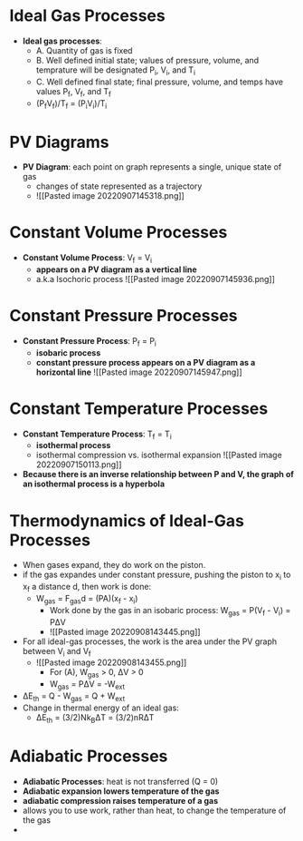 # Ideal Gas Processes
- **Ideal gas processes**:
	- A. Quantity of gas is fixed
	- B. Well defined initial state; values of pressure, volume, and temprature will be designated P<sub>i</sub>, V<sub>i</sub>, and T<sub>i</sub>
	- C. Well defined final state; final pressure, volume, and temps have values P<sub>f</sub>, V<sub>f</sub>, and T<sub>f</sub>
	- (P<sub>f</sub>V<sub>f</sub>)/T<sub>f</sub> = (P<sub>i</sub>V<sub>i</sub>)/T<sub>i</sub>

# PV Diagrams
- **PV Diagram**: each point on graph represents a single, unique state of gas
	- changes of state represented as a trajectory
	- ![[Pasted image 20220907145318.png]]

# Constant Volume Processes
- **Constant Volume Process**: V<sub>f</sub> = V<sub>i</sub>
	- **appears on a PV diagram as a vertical line**
	- a.k.a Isochoric process
![[Pasted image 20220907145936.png]]

# Constant Pressure Processes
- **Constant Pressure Process**: P<sub>f</sub> = P<sub>i</sub>
	- **isobaric process**
	- **constant pressure process appears on a PV diagram as a horizontal line**
![[Pasted image 20220907145947.png]]

# Constant Temperature Processes
- **Constant Temperature Process**: T<sub>f</sub> = T<sub>i</sub> 
	- **isothermal process**
	- isothermal compression vs. isothermal expansion
![[Pasted image 20220907150113.png]]
- **Because there is an inverse relationship between P and V, the graph of an isothermal process is a hyperbola**

# Thermodynamics of Ideal-Gas Processes
- When gases expand, they do work on the piston.
- if the gas expandes under constant pressure, pushing the piston to x<sub>i</sub> to x<sub>f</sub> a distance d, then work is done:
	- W<sub>gas</sub> = F<sub>gas</sub>d = (PA)(x<sub>f</sub> - x<sub>i</sub>)
		- Work done by the gas in an isobaric process:  W<sub>gas</sub> = P(V<sub>f</sub> - V<sub>i</sub>) = PΔV
		- ![[Pasted image 20220908143445.png]]
- For all ideal-gas processes, the work is the area under the PV graph between V<sub>i</sub> and V<sub>f</sub>
	- ![[Pasted image 20220908143455.png]]
		- For (A), W<sub>gas</sub> > 0, ΔV > 0
		- W<sub>gas</sub> = PΔV = -W<sub>ext</sub>
- ΔE<sub>th</sub> = Q - W<sub>gas</sub> = Q + W<sub>ext</sub>
- Change in thermal energy of an ideal gas:
	- ΔE<sub>th</sub> = (3/2)Nk<sub>B</sub>ΔT = (3/2)nRΔT

# Adiabatic Processes
- **Adiabatic Processes**: heat is not transferred (Q = 0)
- **Adiabatic expansion lowers temperature of the gas**
- **adiabatic compression raises temperature of a gas**
- allows you to use work, rather than heat, to change the temperature of the gas
- 